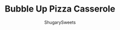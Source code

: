 ---
layout: ../../layouts/MarkdownPostLayout.astro
title: Bubble Up Pizza Casserole
author: ShugarySweets
pubDate: 2019-01-15
description: "Looking for a delicious, make ahead meal? This Sausage Pizza Bake inspired by Pillsbury Bubble Up Pizza is the answer to your busy weeknight schedule!"
image_url: https://www.shugarysweets.com/wp-content/uploads/2014/11/bubble-up-pizza-casserole-facebook.jpg
tags: ["Main Dish","American"]
calories: 308
protein: 16
carbohydrates: 6
fats: 24
fiber: 0
ingredients: ["4 cups original Bisquick mix","1 cup water","3 Tablespoons melted unsalted butter","1 teaspoon garlic powder","1 pound Italian Sausage, bulk (no casings)","1 jar (32 ounce) spaghetti sauce","1 teaspoon Italian seasoning","2 cups shredded mozzarella cheese"]
serves: 8
time: "50 minutes"
prepTime: "15 minutes"
instructions: ["Preheat oven to 375 degree F.","Brown Italian sausage in a skillet over medium high heat. Use a wooden spoon to crumble as it cooks. Drain off fat and set aside.","In a mixing bowl, combine Bisquick, water, melted butter and garlic powder. Mix until fully combined into a dough. Divide dough in half.","In a glass 13x9 baking dish, using half of the dough, drop by tablespoon into bottom of the dish. Top with half the jar of sauce and half of the browned Italian Sausage. Add half the shredded cheese. Repeat with remaining ingredients. Sprinkle with Italian seasoning.","Cover dish with foil and refrigerate until ready to bake. Or keep covered and bake immediately for 10 minutes. Remove foil and bake an additional 25 minutes, until bubbly and browned. Serve and enjoy!"]
nutrition: ["308 calories","6 grams carbohydrates","58 milligrams cholesterol","24 grams fat","0 grams fiber","16 grams protein","11 grams saturated fat","642 milligrams sodium","2 grams sugar","0 grams trans fat","15 grams unsaturated fat"]
---